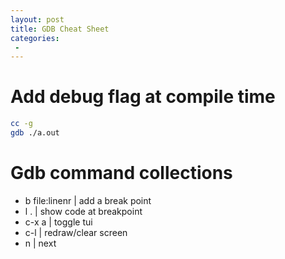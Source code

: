 ```yaml
---
layout: post
title: GDB Cheat Sheet
categories:
 -
---
```


# Add debug flag at compile time

```sh
cc -g 
gdb ./a.out
```

# Gdb command collections

- b file:linenr | add a break point
- l . | show code at breakpoint
- c-x a | toggle tui
- c-l | redraw/clear screen
- n | next 

